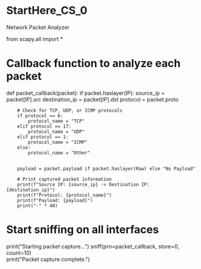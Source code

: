 # StartHere_CS_0
Network Packet Analyzer


from scapy.all import *


# Callback function to analyze each packet
def packet_callback(packet):
    if packet.haslayer(IP):
        source_ip = packet[IP].src
        destination_ip = packet[IP].dst
        protocol = packet.proto

        # Check for TCP, UDP, or ICMP protocols
        if protocol == 6:
            protocol_name = "TCP"
        elif protocol == 17:
            protocol_name = "UDP"
        elif protocol == 1:
            protocol_name = "ICMP"
        else:
            protocol_name = "Other"

      
        payload = packet.payload if packet.haslayer(Raw) else "No Payload"

        # Print captured packet information
        print(f"Source IP: {source_ip} -> Destination IP: {destination_ip}")
        print(f"Protocol: {protocol_name}")
        print(f"Payload: {payload}")
        print("-" * 40)


# Start sniffing on all interfaces 
print("Starting packet capture...")
sniff(prn=packet_callback, store=0, count=10)  
print("Packet capture complete.")
